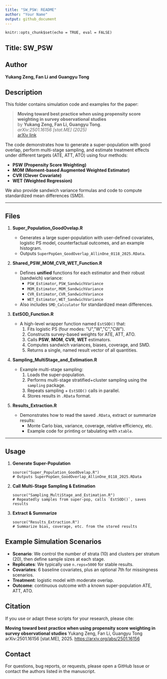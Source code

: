 ```yaml
---
title: "SW_PSW: README"
author: "Your Name"
output: github_document
---
```


```{r setup, include=FALSE}
knitr::opts_chunk$set(echo = TRUE, eval = FALSE)
```

## Title: SW_PSW

## Author
**Yukang Zeng, Fan Li and Guangyu Tong**

## Description
This folder contains simulation code and examples for the paper:

> **Moving toward best practice when using propensity score weighting in survey observational studies**  
> by **Yukang Zeng, Fan Li, Guangyu Tong**.  
> _arXiv:2501.16156 [stat.ME] (2025)_  
> [arXiv link](https://arxiv.org/abs/2501.16156)

The code demonstrates how to generate a super-population with good overlap, perform multi-stage sampling, and estimate treatment effects under different targets (ATE, ATT, ATO) using four methods:

- **PSW (Propensity Score Weighting)**
- **MOM (Moment-based Augmented Weighted Estimator)**
- **CVR (Clever Covariate)**
- **WET (Weighted Regression)**

We also provide sandwich variance formulas and code to compute standardized mean differences (SMD).

---

## Files

1. **Super_Population_GoodOvelap.R**  
   - Generates a large super-population with user-defined covariates, logistic PS model, counterfactual outcomes, and an example histogram.  
   - Outputs `SuperPopGen_GoodOverlap_AllinOne_0118_2025.RData`.

2. **Shared_PSW_MOM_CVR_WET_Function.R**  
   - Defines **unified** functions for each estimator and their robust (sandwich) variance:
     - `PSW_Estimator`, `PSW_SandwichVariance`
     - `MOM_Estimator`, `MOM_SandwichVariance`
     - `CVR_Estimator`, `CVR_SandwichVariance`
     - `WET_Estimator`, `WET_SandwichVariance`
   - Also includes `SMD_Calculator` for standardized mean differences.

3. **EstSOD_Function.R**  
   - A high-level wrapper function named `EstSOD()` that:
     1. Fits logistic PS (four modes: "U","W","C","CW").
     2. Constructs survey-based weights for ATE, ATT, ATO.
     3. Calls **PSW**, **MOM**, **CVR**, **WET** estimators.
     4. Computes sandwich variances, biases, coverage, and SMD.
     5. Returns a single, named result vector of all quantities.

4. **Sampling_MultiStage_and_Estimation.R**  
   - Example multi-stage sampling:
     1. Loads the super-population.
     2. Performs multi-stage stratified+cluster sampling using the `sampling` package.
     3. Repeats sampling + `EstSOD()` calls in parallel.
     4. Stores results in `.RData` format.

5. **Results_Extraction.R**  
   - Demonstrates how to read the saved `.RData`, extract or summarize results:
     - Monte Carlo bias, variance, coverage, relative efficiency, etc.
     - Example code for printing or tabulating with `xtable`.

---

## Usage

1. **Generate Super-Population**  
   ```{r gen_pop}
   source("Super_Population_GoodOvelap.R")
   # Outputs SuperPopGen_GoodOverlap_AllinOne_0118_2025.RData
   ```

2. **Call Multi-Stage Sampling & Estimation**
   ```{r sampling}
   source("Sampling_MultiStage_and_Estimation.R")
   # Repeatedly samples from super-pop, calls `EstSOD()`, saves results
   ```

3. **Extract & Summarize**
   ```{r extract}
   source("Results_Extraction.R")
   # Summarize bias, coverage, etc. from the stored results
   ```

## Example Simulation Scenarios

* **Scenario**: We control the number of strata (10) and clusters per stratum (20), then define sample sizes at each stage.
* **Replicates**: We typically use `n.reps=5000` for stable results.
* **Covariates**: 6 baseline covariates, plus an optional 7th for missingness scenarios.
* **Treatment**: logistic model with moderate overlap.
* **Outcome**: continuous outcome with a known super-population ATE, ATT, ATO.

## Citation

If you use or adapt these scripts for your research, please cite:

**Moving toward best practice when using propensity score weighting in survey observational studies**
Yukang Zeng, Fan Li, Guangyu Tong
arXiv:2501.16156 [stat.ME], 2025.
https://arxiv.org/abs/2501.16156

## Contact

For questions, bug reports, or requests, please open a GitHub Issue or contact the authors listed in the manuscript.
